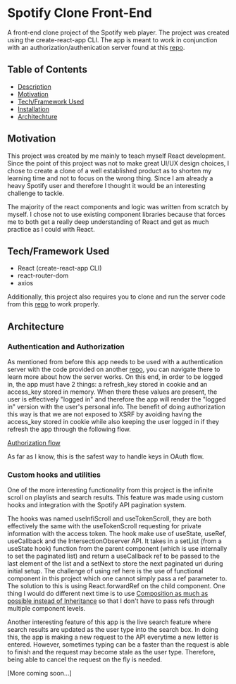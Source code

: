 # Spotify Clone Front-End
A front-end clone project of the Spotify web player. The project was created using the create-react-app CLI. The app is meant to work in conjunction with an authorization/authenication server found at this [repo](https://github.com/JL978/spotify-clone-server).

## Table of Contents
- [Description](#description)
- [Motivation](#motivation)
- [Tech/Framework Used](#techframework-used)
- [Installation](#installation)
- [Architechture](#architecture)


## Motivation
This project was created by me mainly to teach myself React development. Since the point of this project was not to make great UI/UX design choices, I chose to create a clone of a well established  product as to shorten my learning time and not to focus on the wrong thing. Since I am already a heavy Spotify user and therefore I thought it would be an interesting challenge to tackle. 

The majority of the react components and logic was written from scratch by myself. I chose not to use existing component libraries because that forces me to both get a really deep understanding of React and get as much practice as I could with React.

## Tech/Framework Used
* React (create-react-app CLI)
* react-router-dom
* axios



Additionally, this project also requires you to clone and run the server code from this [repo](https://github.com/JL978/spotify-clone-server) to work properly.

## Architecture
### Authentication and Authorization

As mentioned from before this app needs to be used with a authentication server with the code provided on another [repo](https://github.com/JL978/spotify-clone-server), you can navigate there to learn more about how the server works. On this end, in order to be logged in, the app must have 2 things: a refresh_key stored in cookie and an access_key stored in memory. When there these values are present, the user is effectively "logged in" and therefore the app will render the "logged in" version with the user's personal info. The benefit of doing authorization this way is that we are not exposed to XSRF by avoiding having the access_key stored in cookie while also keeping the user logged in if they refresh the app through the following flow.

[Authorization flow](demo/auth.png)

As far as I know, this is the safest way to handle keys in OAuth flow.  

### Custom hooks and utilities

One of the more interesting functionality from this project is the infinite scroll on playlists and search results. This feature was made using custom hooks and integration with the Spotify API pagination system.

The hooks was named useInfiScroll and useTokenScroll, they are both effectively the same with the useTokenScroll requesting for private information with the access token. The hook make use of useState, useRef, useCallback and the IntersectionObserver API. It takes in a setList (from a useState hook) function from the parent component (which is use internally to set the paginated list) and return a useCallback ref to be passed to the last element of the list and a setNext to store the next paginated uri during initial setup. The challenge of using ref here is the use of functional component in this project which one cannot simply pass a ref parameter to. The solution to this is using React.forwardRef on the child component. One thing I would do different next time is to use [Composition as much as possible instead of Inheritance](https://reactjs.org/docs/composition-vs-inheritance.html) so that I don't have to pass refs through multiple component levels.

Another interesting feature of this app is the live search feature where search results are updated as the user type into the search box. In doing this, the app is making a new request to the API everytime a new letter is entered. However, sometimes typing can be a faster than the request is able to finish and the request may become stale as the user type. Therefore, being able to cancel the request on the fly is needed.  

[More coming soon...]

